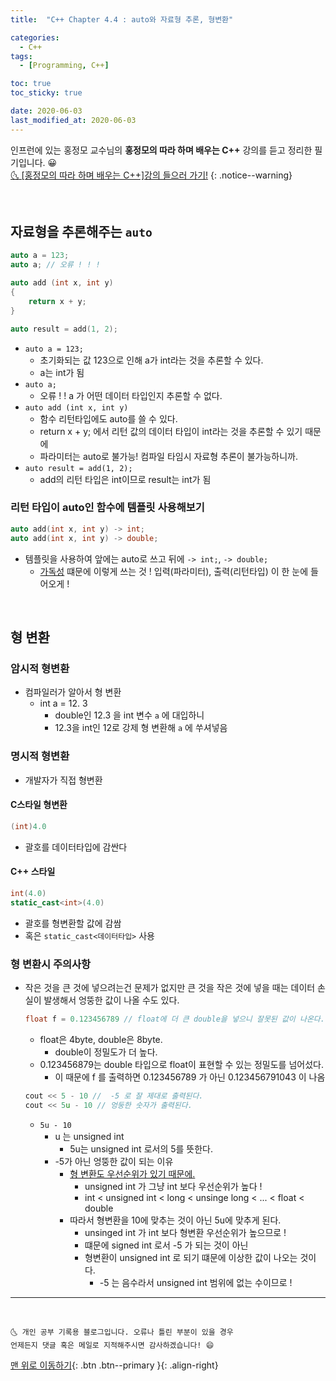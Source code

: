```yaml
---
title:  "C++ Chapter 4.4 : auto와 자료형 추론, 형변환" 

categories:
  - C++
tags:
  - [Programming, C++]

toc: true
toc_sticky: true

date: 2020-06-03
last_modified_at: 2020-06-03
---
```


인프런에 있는 홍정모 교수님의 **홍정모의 따라 하며 배우는 C++** 강의를 듣고 정리한 필기입니다. 😀    
[🌜 [홍정모의 따라 하며 배우는 C++]강의 들으러 가기!](https://www.inflearn.com/course/following-c-plus)
{: .notice--warning}

<br>

## 자료형을 추론해주는 `auto`

```cpp
auto a = 123;
auto a; // 오류 ! ! !

auto add (int x, int y)
{
	return x + y;
}

auto result = add(1, 2);
```

- `auto a = 123;`
    - 초기화되는 값 123으로 인해 a가 int라는 것을 추론할 수 있다.
    - a는 int가 됨
- `auto a;`
    - 오류 ! ! a 가 어떤 데이터 타입인지 추론할 수 없다.
- `auto add (int x, int y)`
    - 함수 리턴타입에도 auto를 쓸 수 있다.
    - return x + y; 에서 리턴 값의 데이터 타입이 int라는 것을 추론할 수 있기 때문에
    - 파라미터는 auto로 불가능! 컴파일 타임시 자료형 추론이 불가능하니까.
- `auto result = add(1, 2);`
    - add의 리턴 타입은 int이므로 result는 int가 됨

### 리턴 타입이 auto인 함수에 템플릿 사용해보기

```cpp
auto add(int x, int y) -> int;
auto add(int x, int y) -> double;
```

- 템플릿을 사용하여 앞에는 auto로 쓰고 뒤에 `-> int;`, `-> double;`
    - <u>가독성</u> 떄문에 이렇게 쓰는 것 ! 입력(파라미터),  출력(리턴타입) 이 한 눈에 들어오게 !

<br>

## 형 변환

### 암시적 형변환

- 컴파일러가 알아서 형 변환
    - int a =  12. 3
        - double인 12.3 을 int 변수 `a` 에 대입하니
        - 12.3을 int인 12로 강제 형 변환해 `a` 에 쑤셔넣음

### 명시적 형변환

- 개발자가 직접 형변환

#### C스타일 형변환
```cpp
(int)4.0
```
- 괄호를 데이터타입에 감싼다

#### C++ 스타일

```cpp
int(4.0)
static_cast<int>(4.0)
```

- 괄호를 형변환할 값에 감쌈
- 혹은 `static_cast<데이터타입>` 사용

### 형 변환시 주의사항

- 작은 것을 큰 것에 넣으려는건 문제가 없지만 큰 것을 작은 것에 넣을 때는 데이터 손실이 발생해서 엉뚱한 값이 나올 수도 있다.

    ```cpp
    float f = 0.123456789 // float에 더 큰 double을 넣으니 잘못된 값이 나온다.
    ```

    - float은 4byte, double은 8byte.
        - double이 정밀도가 더 높다.
    - 0.123456879는 double 타입으로 float이 표현할 수 있는 정밀도를 넘어섰다.
        - 이 때문에 f 를 출력하면 0.123456789 가 아닌 0.123456791043 이 나옴

    ```cpp
    cout << 5 - 10 //  -5 로 잘 제대로 출력된다.
    cout << 5u - 10 // 엉둥한 숫자가 출력된다.
    ```

    - `5u - 10`
        - u 는 unsigned int
            - 5u는 unsigned int 로서의 5를 뜻한다.
        - -5가 아닌 엉뚱한 값이 되는 이유
            - <u>형 변환도 우선순위가 있기 때문에.</u>
                - unsigned int 가 그냥 int 보다 우선순위가 높다 !
                - int < unsigned int < long < unsinge long < ... < float < double
            - 따라서 형변환을 10에 맞추는 것이 아닌 5u에 맞추게 된다.
                - unsinged int 가 int 보다 형변환 우선순위가 높으므로 !
                - 떄문에 signed int 로서 -5 가 되는 것이 아닌
                - 형변환이 unsigned int 로 되기 떄문에 이상한 값이 나오는 것이다.
                    - -5 는 음수라서 unsigned int 범위에 없는 수이므로 !

***
<br>

    🌜 개인 공부 기록용 블로그입니다. 오류나 틀린 부분이 있을 경우 
    언제든지 댓글 혹은 메일로 지적해주시면 감사하겠습니다! 😄

[맨 위로 이동하기](#){: .btn .btn--primary }{: .align-right}